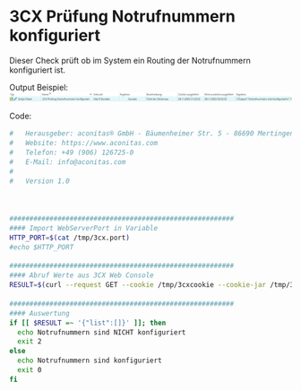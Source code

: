 # 3CX Prüfung Notrufnummern konfiguriert
Dieser Check prüft ob im System ein Routing der Notrufnummern konfiguriert ist.

Output Beispiel:
![Output Beispiel](../_images/image-20221128212840-10.png)

Code:
```bash
#   Herausgeber: aconitas® GmbH - Bäumenheimer Str. 5 - 86690 Mertingen
#   Website: https://www.aconitas.com
#   Telefon: +49 (906) 126725-0
#   E-Mail: info@aconitas.com
#
#   Version 1.0



########################################################
#### Import WebServerPort in Variable
HTTP_PORT=$(cat /tmp/3cx.port)
#echo $HTTP_PORT

########################################################
#### Abruf Werte aus 3CX Web Console
RESULT=$(curl --request GET --cookie /tmp/3cxcookie --cookie-jar /tmp/3cxcookie -s localhost:${HTTP_PORT}/api/OutboundRuleList/getEmergencyList)

########################################################
#### Auswertung
if [[ $RESULT =~ '{"list":[]}' ]]; then
  echo Notrufnummern sind NICHT konfiguriert
  exit 2
else
  echo Notrufnummern sind konfiguriert
  exit 0
fi
```